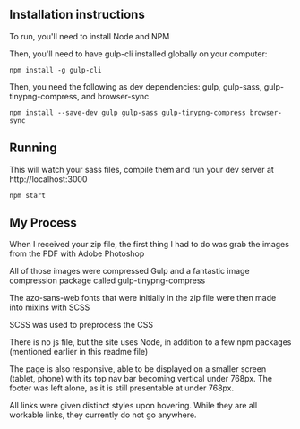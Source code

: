 ## Installation instructions

To run, you'll need to install Node and NPM

Then, you'll need to have gulp-cli installed globally on your computer:

```
npm install -g gulp-cli
```

Then, you need the following as dev dependencies: gulp, gulp-sass, gulp-tinypng-compress, and browser-sync

```
npm install --save-dev gulp gulp-sass gulp-tinypng-compress browser-sync
```

## Running

This will watch your sass files, compile them and run your dev server at http://localhost:3000

```
npm start
```

## My Process 

When I received your zip file, the first thing I had to do was grab the images from the PDF with Adobe Photoshop

All of those images were compressed Gulp and a fantastic image compression package called gulp-tinypng-compress

The azo-sans-web fonts that were initially in the zip file were then made into mixins with SCSS

SCSS was used to preprocess the CSS

There is no js file, but the site uses Node, in addition to a few npm packages (mentioned earlier in this readme file)

The page is also responsive, able to be displayed on a smaller screen (tablet, phone) with its top nav bar becoming vertical under 768px. The footer was left alone, as it is still presentable at under 768px. 

All links were given distinct styles upon hovering. While they are all workable links, they currently do not go anywhere.